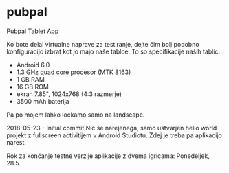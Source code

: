 # pubpal
Pubpal Tablet App

Ko bote delal virtualne naprave za testiranje, dejte čim bolj podobno konfiguracijo izbrat kot jo majo naše tablce. 
To so specifikacije naših tablic:
- Android 6.0
- 1.3 GHz quad core procesor (MTK 8163)
- 1 GB RAM
- 16 GB ROM
- ekran 7.85", 1024x768 (4:3 razmerje)
- 3500 mAh baterija

Pa po mojem lahko lockamo samo na landscape. 


2018-05-23 - Initial commit
Nič še narejenega, samo ustvarjen hello world projekt z fullscreen activitijem v Android Studiotu. Zdej je treba pa aplikacijo narest.



Rok za končanje testne verzije aplikacije z dvema igricama: Ponedeljek, 28.5.
